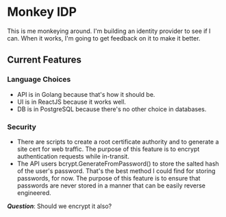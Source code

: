 Monkey IDP
==========

This is me monkeying around.  I'm building an identity provider to see if I can.  When
it works, I'm going to get feedback on it to make it better.

## Current Features

### Language Choices

* API is in Golang because that's how it should be.
* UI is in ReactJS because it works well.
* DB is in PostgreSQL because there's no other choice in databases.

### Security

* There are scripts to create a root certificate authority and to generate a site cert for web traffic.  The purpose of this feature is to encrypt authentication requests while in-transit.
* The API users bcrypt.GenerateFromPassword() to store the salted hash of the user's password.  That's the best method I could find for storing passwords, for now. The purpose of this feature is to ensure that passwords are never stored in a manner that can be easily reverse engineered.

__*Question*__:  Should we encrypt it also?
